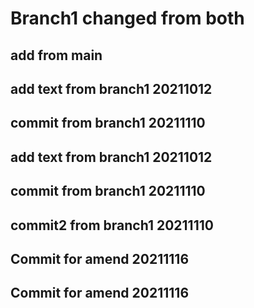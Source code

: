 # Branch1  changed from both

## add from main

## add text from branch1 20211012
## commit from branch1 20211110
## add text from branch1 20211012

## commit from branch1 20211110
## commit2 from branch1 20211110

## Commit for amend 20211116
## Commit for amend 20211116
